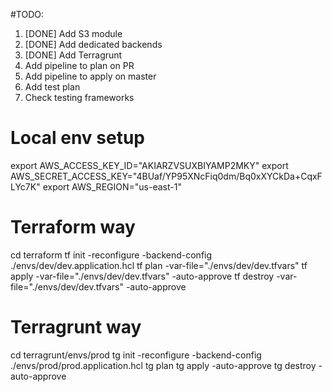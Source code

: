 #TODO:
1. [DONE] Add S3 module
1. [DONE] Add dedicated backends
1. [DONE] Add Terragrunt
1. Add pipeline to plan on PR
1. Add pipeline to apply on master
1. Add test plan
1. Check testing frameworks

# Local env setup
export AWS_ACCESS_KEY_ID="AKIARZVSUXBIYAMP2MKY"
export AWS_SECRET_ACCESS_KEY="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"
export AWS_REGION="us-east-1"

# Terraform way
cd terraform
tf init -reconfigure -backend-config ./envs/dev/dev.application.hcl
tf plan -var-file="./envs/dev/dev.tfvars"
tf apply -var-file="./envs/dev/dev.tfvars" -auto-approve
tf destroy -var-file="./envs/dev/dev.tfvars" -auto-approve

# Terragrunt way
cd terragrunt/envs/prod
tg init -reconfigure -backend-config ./envs/prod/prod.application.hcl
tg plan
tg apply -auto-approve
tg destroy -auto-approve
